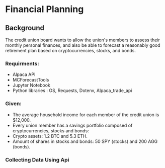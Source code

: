 # Financial Planning

## Background

The credit union board wants to allow the union's members to assess their monthly personal finances, and also be able to forecast a reasonably good retirement plan based on cryptocurrencies, stocks, and bonds.

### Requirments:
- Alpaca API
- MCForecastTools
- Jupyter Notebook
- Python libraries : OS, Requests, Dotenv, Alpaca_trade_api

### Given:
- The average household income for each member of the credit union is $12,000.
- Every union member has a savings portfolio composed of cryptocurrencies, stocks and bonds:
- Crypto assets: 1.2 BTC and 5.3 ETH.
- Amount of shares in stocks and bonds: 50 SPY (stocks) and 200 AGG (bonds).

### Collecting Data Using Api



